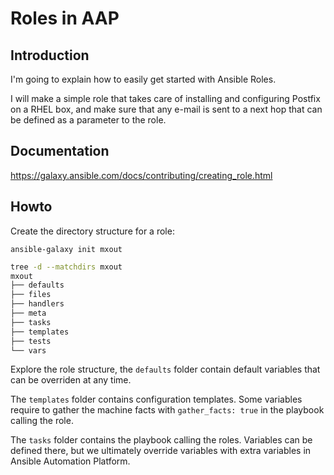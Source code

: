 # Roles in AAP

## Introduction

I'm going to explain how to easily get started with Ansible Roles.

I will make a simple role that takes care of installing and configuring Postfix on a RHEL box, and make sure that any e-mail is sent to a next hop that can be defined as a parameter to the role.

## Documentation

https://galaxy.ansible.com/docs/contributing/creating_role.html

## Howto

Create the directory structure for a role:

`ansible-galaxy init mxout`

```bash
tree -d --matchdirs mxout
mxout
├── defaults
├── files
├── handlers
├── meta
├── tasks
├── templates
├── tests
└── vars
```

Explore the role structure, the `defaults` folder contain default variables that can be overriden at any time.

The `templates` folder contains configuration templates. Some variables require to gather the machine facts with `gather_facts: true` in the playbook calling the role.

The `tasks` folder contains the playbook calling the roles. Variables can be defined there, but we ultimately override variables with extra variables in Ansible Automation Platform.



